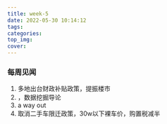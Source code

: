 ```yaml
---
title: week-5
date: 2022-05-30 10:14:12
tags:
categories:
top_img:
cover:
---
```


### 每周见闻
1. 多地出台财政补贴政策，提振楼市
2. <The Matrix Book>，数据挖掘导论
3. a way out
4. 取消二手车限迁政策，30w以下裸车价，购置税减半